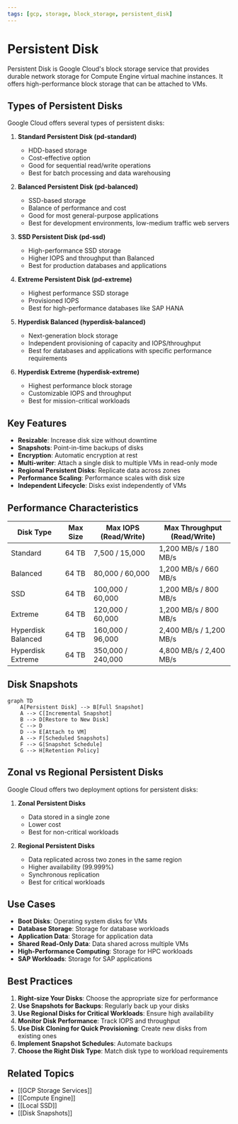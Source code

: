 ```yaml
---
tags: [gcp, storage, block_storage, persistent_disk]
---
```


# Persistent Disk

Persistent Disk is Google Cloud's block storage service that provides durable network storage for Compute Engine virtual machine instances. It offers high-performance block storage that can be attached to VMs.

## Types of Persistent Disks

Google Cloud offers several types of persistent disks:

1. **Standard Persistent Disk (pd-standard)**
   - HDD-based storage
   - Cost-effective option
   - Good for sequential read/write operations
   - Best for batch processing and data warehousing

2. **Balanced Persistent Disk (pd-balanced)**
   - SSD-based storage
   - Balance of performance and cost
   - Good for most general-purpose applications
   - Best for development environments, low-medium traffic web servers

3. **SSD Persistent Disk (pd-ssd)**
   - High-performance SSD storage
   - Higher IOPS and throughput than Balanced
   - Best for production databases and applications

4. **Extreme Persistent Disk (pd-extreme)**
   - Highest performance SSD storage
   - Provisioned IOPS
   - Best for high-performance databases like SAP HANA

5. **Hyperdisk Balanced (hyperdisk-balanced)**
   - Next-generation block storage
   - Independent provisioning of capacity and IOPS/throughput
   - Best for databases and applications with specific performance requirements

6. **Hyperdisk Extreme (hyperdisk-extreme)**
   - Highest performance block storage
   - Customizable IOPS and throughput
   - Best for mission-critical workloads

## Key Features

- **Resizable**: Increase disk size without downtime
- **Snapshots**: Point-in-time backups of disks
- **Encryption**: Automatic encryption at rest
- **Multi-writer**: Attach a single disk to multiple VMs in read-only mode
- **Regional Persistent Disks**: Replicate data across zones
- **Performance Scaling**: Performance scales with disk size
- **Independent Lifecycle**: Disks exist independently of VMs

## Performance Characteristics

| Disk Type | Max Size | Max IOPS (Read/Write) | Max Throughput (Read/Write) |
|-----------|----------|------------------------|------------------------------|
| Standard | 64 TB | 7,500 / 15,000 | 1,200 MB/s / 180 MB/s |
| Balanced | 64 TB | 80,000 / 60,000 | 1,200 MB/s / 660 MB/s |
| SSD | 64 TB | 100,000 / 60,000 | 1,200 MB/s / 800 MB/s |
| Extreme | 64 TB | 120,000 / 60,000 | 1,200 MB/s / 800 MB/s |
| Hyperdisk Balanced | 64 TB | 160,000 / 96,000 | 2,400 MB/s / 1,200 MB/s |
| Hyperdisk Extreme | 64 TB | 350,000 / 240,000 | 4,800 MB/s / 2,400 MB/s |

## Disk Snapshots

```mermaid
graph TD
    A[Persistent Disk] --> B[Full Snapshot]
    A --> C[Incremental Snapshot]
    B --> D[Restore to New Disk]
    C --> D
    D --> E[Attach to VM]
    A --> F[Scheduled Snapshots]
    F --> G[Snapshot Schedule]
    G --> H[Retention Policy]
```

## Zonal vs Regional Persistent Disks

Google Cloud offers two deployment options for persistent disks:

1. **Zonal Persistent Disks**
   - Data stored in a single zone
   - Lower cost
   - Best for non-critical workloads

2. **Regional Persistent Disks**
   - Data replicated across two zones in the same region
   - Higher availability (99.999%)
   - Synchronous replication
   - Best for critical workloads

## Use Cases

- **Boot Disks**: Operating system disks for VMs
- **Database Storage**: Storage for database workloads
- **Application Data**: Storage for application data
- **Shared Read-Only Data**: Data shared across multiple VMs
- **High-Performance Computing**: Storage for HPC workloads
- **SAP Workloads**: Storage for SAP applications

## Best Practices

1. **Right-size Your Disks**: Choose the appropriate size for performance
2. **Use Snapshots for Backups**: Regularly back up your disks
3. **Use Regional Disks for Critical Workloads**: Ensure high availability
4. **Monitor Disk Performance**: Track IOPS and throughput
5. **Use Disk Cloning for Quick Provisioning**: Create new disks from existing ones
6. **Implement Snapshot Schedules**: Automate backups
7. **Choose the Right Disk Type**: Match disk type to workload requirements

## Related Topics
- [[GCP Storage Services]]
- [[Compute Engine]]
- [[Local SSD]]
- [[Disk Snapshots]]
